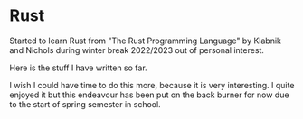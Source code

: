 # Rust

Started to learn Rust from "The Rust Programming Language" by Klabnik and Nichols during winter break 2022/2023 out of personal interest.

Here is the stuff I have written so far.

I wish I could have time to do this more, because it is very interesting. I quite enjoyed it but this endeavour has been put on the back burner for now due to the start of spring semester in school.
